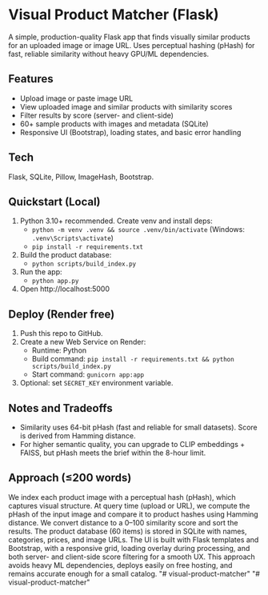 # Visual Product Matcher (Flask)

A simple, production-quality Flask app that finds visually similar products for an uploaded image or image URL. Uses perceptual hashing (pHash) for fast, reliable similarity without heavy GPU/ML dependencies.

## Features
- Upload image or paste image URL
- View uploaded image and similar products with similarity scores
- Filter results by score (server- and client-side)
- 60+ sample products with images and metadata (SQLite)
- Responsive UI (Bootstrap), loading states, and basic error handling

## Tech
Flask, SQLite, Pillow, ImageHash, Bootstrap.

## Quickstart (Local)
1. Python 3.10+ recommended. Create venv and install deps:
   - `python -m venv .venv && source .venv/bin/activate` (Windows: `.venv\Scripts\activate`)
   - `pip install -r requirements.txt`
2. Build the product database:
   - `python scripts/build_index.py`
3. Run the app:
   - `python app.py`
4. Open http://localhost:5000

## Deploy (Render free)
1. Push this repo to GitHub.
2. Create a new Web Service on Render:
   - Runtime: Python
   - Build command: `pip install -r requirements.txt && python scripts/build_index.py`
   - Start command: `gunicorn app:app`
3. Optional: set `SECRET_KEY` environment variable.

## Notes and Tradeoffs
- Similarity uses 64-bit pHash (fast and reliable for small datasets). Score is derived from Hamming distance.
- For higher semantic quality, you can upgrade to CLIP embeddings + FAISS, but pHash meets the brief within the 8-hour limit.

## Approach (≤200 words)
We index each product image with a perceptual hash (pHash), which captures visual structure. At query time (upload or URL), we compute the pHash of the input image and compare it to product hashes using Hamming distance. We convert distance to a 0–100 similarity score and sort the results. The product database (60 items) is stored in SQLite with names, categories, prices, and image URLs. The UI is built with Flask templates and Bootstrap, with a responsive grid, loading overlay during processing, and both server- and client-side score filtering for a smooth UX. This approach avoids heavy ML dependencies, deploys easily on free hosting, and remains accurate enough for a small catalog.
"# visual-product-matcher" 
"# visual-product-matcher" 
